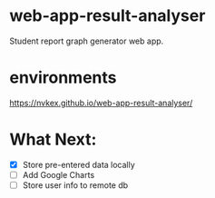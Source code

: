 # web-app-result-analyser
Student report graph generator web app.

# environments
https://nvkex.github.io/web-app-result-analyser/

# What Next:
- [x] Store pre-entered data locally
- [ ] Add Google Charts
- [ ] Store user info to remote db
